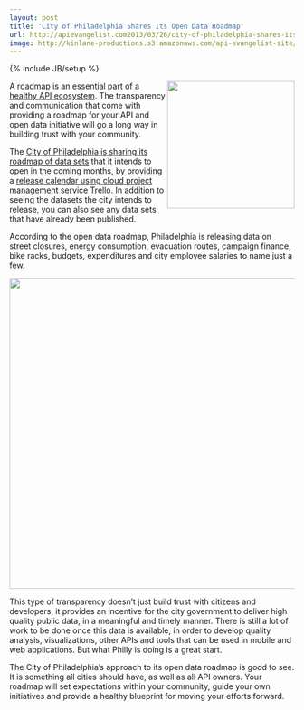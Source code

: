 ```yaml
---
layout: post
title: 'City of Philadelphia Shares Its Open Data Roadmap'
url: http://apievangelist.com2013/03/26/city-of-philadelphia-shares-its-open-data-roadmap/
image: http://kinlane-productions.s3.amazonaws.com/api-evangelist-site/blog/tecnically-philly.png
---
```

{% include JB/setup %}
<p>
     <a title="tecnically philly" href="http://technical.ly/philly/" target="_blank"><img src="https://s3.amazonaws.com/kinlane-productions/city/philadelphia/tecnically-philly.png"  width="225" align="right" /></a>
</p>
<p>
     A <a href="/buildingblocks/roadmap.php">roadmap is an essential part of a healthy API ecosystem</a>. The transparency and communication that come with providing a roadmap for your API and open data initiative will go a long way in building trust with your community.
</p>
<p>
     The <a href="http://technical.ly/philly/2013/03/26/city-of-philadelphia-open-data-release-schedule/">City of Philadelphia is sharing its roadmap of data sets</a> that it intends to open in the coming months, by providing a <a href="https://trello.com/board/city-of-philadelphia-open-data-pipeline/51487d15bb68f5de3b0099b0">release calendar using cloud project management service Trello</a>. In addition to seeing the datasets the city intends to release, you can also see any data sets that have already been published.
</p>
<p>
     According to the open data roadmap, Philadelphia is releasing data on street closures, energy consumption, evacuation routes, campaign finance, bike racks, budgets, expenditures and city employee salaries to name just a few.
</p>
<p>
     <a title="tecnically philly" href="http://technical.ly/philly/" target="_blank"><img src="https://s3.amazonaws.com/kinlane-productions/city/philadelphia/city-of-philly-open-data-roadmap.png"  width="550" /></a>
</p>
<p>
     This type of transparency doesn’t just build trust with citizens and developers, it provides an incentive for the city government to deliver high quality public data, in a meaningful and timely manner. There is still a lot of work to be done once this data is available, in order to develop quality analysis, visualizations, other APIs and tools that can be used in mobile and web applications. But what Philly is doing is a great start.
</p>
<p>
     The City of Philadelphia’s approach to its open data roadmap is good to see. It is something all cities should have, as well as all API owners. Your roadmap will set expectations within your community, guide your own initiatives and provide a healthy blueprint for moving your efforts forward.
</p>
